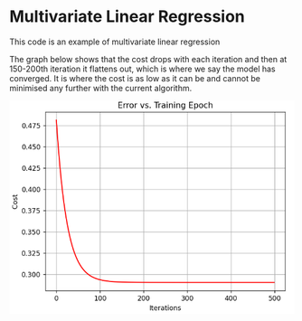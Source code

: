 # Multivariate Linear Regression

This code is an example of multivariate linear regression

The graph below shows that the cost drops with each iteration and then at 150-200th iteration it flattens out, which is where we say the model has converged. It is where the cost is as low as it can be and cannot be minimised any further with the current algorithm.

![Screenshot](./graph.png)